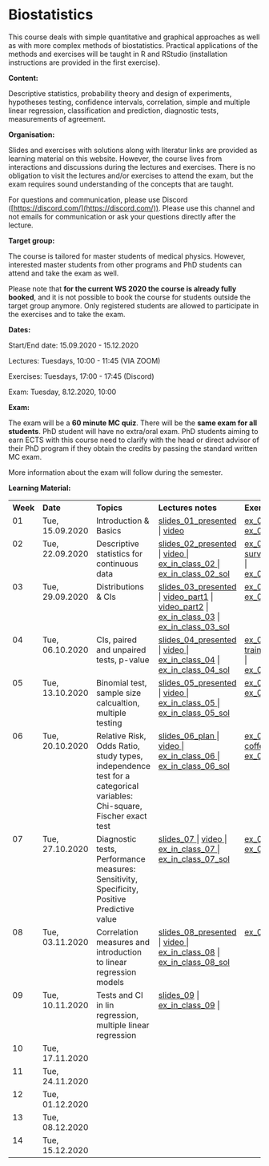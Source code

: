 

# Biostatistics 

This course deals with simple quantitative and graphical approaches as well as with more complex methods of biostatistics. Practical applications of the methods and exercises will be taught in R and RStudio (installation instructions are provided in the first exercise). 

**Content:** 

Descriptive statistics, probability theory and design of experiments, hypotheses testing, confidence intervals, correlation, simple and multiple linear regression, classification and prediction, diagnostic tests, measurements of agreement.

**Organisation:**

Slides and exercises with solutions along with literatur links are provided as learning material on this website. However, the course lives from interactions and discussions during the lectures and exercises. There is no obligation to visit the lectures and/or exercises to attend the exam, but the exam requires sound understanding of the concepts that are taught.

For questions and communication, please use Discord ([https://discord.com/](https://discord.com/)). Please use this channel and not emails for communication or ask your questions directly after the lecture.

**Target group:** 

The course is tailored for master students of medical physics. However, interested master students from other programs and PhD students can attend and take the exam as well.  

Please note that **for the current WS 2020 the course is already fully booked**, and it is not possible to book the course for students outside the target group anymore. Only registered students are allowed to participate in the exercises and to take the exam.  

**Dates:** 
<p> Start/End date: 15.09.2020 - 15.12.2020 </p> 
<p> Lectures: Tuesdays, 10:00 - 11:45 (VIA ZOOM) </p>
<p> Exercises: Tuesdays, 17:00 - 17:45 (Discord) </p>
<p> Exam: Tuesday, 8.12.2020, 10:00 </p>
 
**Exam:**
 
The exam will be a **60 minute MC quiz**. There will be the **same exam for all students**. PhD student will have no extra/oral exam. PhD students aiming to earn ECTS with this course need to clarify with the head or direct advisor of their PhD program if they obtain the credits by passing the standard written MC exam.

More information about the exam will follow during the semester.
<!--The Date will probably be mid/end of december (tba) . It is not open book, but you are allowed to use a 2 A4 summary (written on both sides, all together 4 pages). You will not be asked for proofs or R-Code, but you need to understand the concepts and be able to interpret presented analysis results or R-outputs. -->

<!-- To get a feeling for the type of exam you can check out a old exam, but please be aware that the covered topics did change since then and therefore you can not expect to get questions on exactly the same topics. All topics discussed in the lectures and the exercises can be adressed in the exam inclusively all discussed aspects of linear models. Here you find a <a href="https://github.com/bsick/Biostatistics-Fall-2018/tree/master/slides/test-exam-update.pdf">test-exam-updated</a> and the <a href="https://github.com/bsick/Biostatistics-Fall-2018/tree/master/slides/test-exam-solutions-update.pdf">test-exam-solution-updated</a>.  -->
  
  
**Learning Material:**

<!--  
!!!!!!!!!!!!!!!!!!!!!!!!!!!!!!!!!!!!!!!!!!!!!!!!!!!!!!
Note on table no empty lines / Bitte keine Leerzeilen 
Otherwise the rendering is broken
!!!!!!!!!!!!!!!!!!!!!!!!!!!!!!!!!!!!!!!!!!!!!!!!!!!!!!
-->

<table  class="zebra" width="width:100%">
  <tr>
      <th style="text-align: left;" width="%5">Week</th>
      <th style="text-align: left;" width="%5">Date</th>
      <th style="text-align: left;" width="%30">Topics</th>
      <th style="text-align: left;" width="%20">Lectures notes</th>
      <th style="text-align: left;" width="%20">Exercises</th>
      <th style="text-align: left;" width="%20">Literature</th>
  </tr>
  <!--  ------------------------------------- -->
  <!--  week 1 -->
  <!--  ------------------------------------- -->
  <tr>
    <!-- week  -->
    <td style="text-align: left;" valign="top">
      01
    </td>  
    <!-- Date -->
    <td style="text-align: left;" valign="top">
      Tue, 15.09.2020
    </td> 
    <!-- Topics -->
  	<td style="text-align: left;" valign="top"> 
      Introduction & Basics
     </td> 
     <!-- Lectures -->
  	<td style="text-align: left;" valign="top"> 
      <a href="https://github.com/bsick/Biostatistics/tree/master/slides/BS_slides_01_ presented.pdf"> slides_01_presented </a> |
      <a href="https://ethz.zoom.us/rec/share/eyBnKiBRt6WwtkUWh5F-NK0dJ78TJGEKKtqY6zq5YOL-Bbm4IQNQ581ysoAUs4FS.m9WwxowXQvqAG44K"> video </a>
     </td>  
    <!--  Exercises  -->
    <td style="text-align: left;" valign="top">
      <a href="https://github.com/bsick/Biostatistics/tree/master/exercises/exercise_01.pdf"> ex_01 </a> |
      <a href="https://github.com/bsick/Biostatistics/tree/master/exercises/exercise_01_solution.pdf"> ex_01_sol </a>
     </td>  
    <!--  Literature  -->
    <td style="text-align: left;" valign="top">
      <a href="https://github.com/bsick/Biostatistics-Fall-2018/tree/master/literature/HSAUR3_ch1_introduction_to_R.pdf"> HSAUR3_Ch01</a>
    </td>  
  </tr>
  <!--  ------------------------------------- -->
  <!--  Woche 2 -->
  <!--  ------------------------------------- -->
  <tr>
    <!-- week  -->
    <td style="text-align: left;" valign="top">
      02
    </td>  
    <!-- Date -->
    <td style="text-align: left;" valign="top">
      Tue, 22.09.2020
    </td>  
    <!-- Topics -->
  	<td style="text-align: left;" valign="top"> 
      Descriptive statistics for continuous data
    </td> 
    <!-- Lectures -->
  	<td style="text-align: left;" valign="top"> 
      <a href="https://github.com/bsick/Biostatistics/tree/master/slides/BS_slides_02_presented_s23.pdf"> slides_02_presented </a> |
      <a href="https://ethz.zoom.us/rec/share/CkbsHzW8io9N2Q5X3u_ZUzWrgIGMHRP0iA2AGqfn8-_Yemh8punmotr6lhvauyN-.C4hX5seg8eNuRdRW"> video </a> |
      <a href="https://github.com/bsick/Biostatistics/tree/master/in_class_exercises/in-class-exercise-week2.pdf"> ex_in_class_02 </a> |
      <a href="https://github.com/bsick/Biostatistics/tree/master/in_class_exercises/in-class-exercise-week2-solution.pdf"> ex_in_class_02_sol</a>
    </td>  
    <!--  Exercises  -->
    <td style="text-align: left;" valign="top">
      <a href="https://github.com/bsick/Biostatistics/tree/master/exercises/exercise_02.pdf"> ex_02 </a> | 
      <!-- <a href="https://github.com/bsick/Biostatistics/tree/master/data/survey.csv"> data_02_html </a> -->
      <!-- Go to dropbox and create a link for the file. Then change the last number in the link from 0 to 1. Then the file is directly downloaded when clicking on it -->
      <a href="https://www.dropbox.com/s/t1wmiyszxsjt6tb/survey.csv?dl=1"> survey.csv </a> | 
      <a href="https://github.com/bsick/Biostatistics/tree/master/exercises/exercise_02_solution.pdf"> ex_02_sol</a>
     </td>  
    <!--  Literature  -->
    <td style="text-align: left;" valign="top">
      <a href="https://github.com/bsick/Biostatistics/tree/master/literature/HSAUR3_ch2_graphical_display.pdf"> HSAUR3_Ch02</a>
    </td>  
  </tr>
  <!--  ------------------------------------- -->
  <!--  Woche 3 -->
  <!--  ------------------------------------- -->
  <tr>
    <!-- week  -->
    <td style="text-align: left;" valign="top">
      03
     </td>  
    <!-- Date -->
    <td style="text-align: left;" valign="top">
      Tue, 29.09.2020
    </td>  
    <!-- Topics -->
  	<td style="text-align: left;" valign="top"> 
      Distributions & CIs
     </td> 
     <!-- Lectures -->
  	<td style="text-align: left;" valign="top"> 
      <a href="https://github.com/bsick/Biostatistics/tree/master/slides/BS_slides_03_presented.pdf"> slides_03_presented</a> |
      <a href="https://ethz.zoom.us/rec/play/uqVm-xXgU9t9rtooch-_6Ief4a1VdPniLZ9El7uc0lEonfFzAVomSykftW88BxSPHbKwgo69yFsd1s93.ii8gYD-17YmvRhGh?continueMode=true&_x_zm_rtaid=VLP89g5DQr65mvo8L_lI2A.1601384050907.51c838ebd976e10c6179cfdaf68085a9&_x_zm_rhtaid=772"> video_part1</a> |
      <a href="https://www.dropbox.com/sh/coqiokz68cqy3a5/AADVuL5a9lJhIvPdhScRJH4wa?dl=1"> video_part2</a> |
      <a href="https://github.com/bsick/Biostatistics/tree/master/in_class_exercises/in-class-ex3-model-choice-CI.pdf"> ex_in_class_03</a> |
      <a href="https://github.com/bsick/Biostatistics/tree/master/in_class_exercises/in-class-ex3-model-choice-CI-solution.pdf"> ex_in_class_03_sol </a>
    </td>  
    <!--  Exercises  -->
    <td style="text-align: left;" valign="top">
      <a href="https://github.com/bsick/Biostatistics/tree/master/exercises/exercise_03.pdf"> ex_03 </a> |
      <a href="https://github.com/bsick/Biostatistics/tree/master/exercises/exercise_03_solution.pdf"> ex_03_sol </a>
    </td>  
    <!--  Literature  -->
    <td style="text-align: left;" valign="top">
      <a href="https://github.com/bsick/Biostatistics/tree/master/literature/IPSUR-vignette-distributions-week3.pdf"> IPSUR-distributions</a>
    </td>  
  </tr>
  <!--  ------------------------------------- -->
  <!--  Woche 4 -->
  <!--  ------------------------------------- -->
  <tr>
    <!-- week  -->
    <td style="text-align: left;" valign="top">
      04
    </td>  
    <!-- Date -->
    <td style="text-align: left;" valign="top">
      Tue, 06.10.2020
    </td>  
    <!-- Topics -->
  	<td style="text-align: left;" valign="top"> 
      CIs, paired and unpaired tests, p-value
    </td> 
    <!-- Lectures -->
  	<td style="text-align: left;" valign="top"> 
      <a href="https://github.com/bsick/Biostatistics/tree/master/slides/BS_slides_04_presented.pdf"> slides_04_presented </a> |
      <a href="https://ethz.zoom.us/rec/share/S6MR5JuJjybOfTNAmUCqoxE0gkxSzDlVtGe6KRKhDiLscaf7bsKVQkUITTiqSi_F.X0S5cJxdOWDbcjPG "> video </a> |
      <a href="https://github.com/bsick/Biostatistics/tree/master/in_class_exercises/in-class-ex04.pdf"> ex_in_class_04</a> |
      <a href="https://github.com/bsick/Biostatistics/tree/master/in_class_exercises/in-class-ex04-solution.pdf"> ex_in_class_04_sol </a> 
    </td> 
    <!--  Exercises  -->
    <td style="text-align: left;" valign="top">
      <a href="https://github.com/bsick/Biostatistics/tree/master/exercises/exercise_04.pdf"> ex_04 </a> | 
      <a href="https://www.dropbox.com/s/rapl91igu92mqh4/training.txt?dl=1"> training.txt </a> |
      <a href="https://github.com/bsick/Biostatistics/tree/master/exercises/exercise_04_solution.pdf"> ex_04_sol </a> 
    </td>  
    <!--  Literature  -->
    <td style="text-align: left;" valign="top">
      <a href="https://github.com/bsick/Biostatistics/tree/master/literature/HSAUR3_ch4_simple_inference.pdf"> HSAUR3_Ch04 </a>
    </td>  
  </tr>
  <!--  ------------------------------------- -->
  <!--  Woche 5 -->
  <!--  ------------------------------------- -->
  <tr>
    <!-- week  -->
    <td style="text-align: left;" valign="top">
      05
    </td>  
    <!-- Date -->
    <td style="text-align: left;" valign="top">
      Tue, 13.10.2020
    </td>  
    <!-- Topics -->
  	<td style="text-align: left;" valign="top"> 
      Binomial test, sample size calcualtion, multiple testing      
    </td> 
    <!-- Lectures -->
  	<td style="text-align: left;" valign="top"> 
      <a href="https://github.com/bsick/Biostatistics/tree/master/slides/BS_slides_05_plan.pdf"> slides_05_presented </a> |
      <a href="https://ethz.zoom.us/rec/share/UZFTpmb0ZkR0DnreAcvJnygfgpBoGCjgrodzXGjAPg5nh-lH8RZz5E3AjPc21g8O.kM1Fu7A22vR7L4m4"> video </a> |
      <a href="https://github.com/bsick/Biostatistics/tree/master/in_class_exercises/in-class-ex5-p-value-distribution.pdf"> ex_in_class_05 </a> |
      <a href="https://github.com/bsick/Biostatistics/tree/master/in_class_exercises/in-class-ex5-p-value-distribution-solution.pdf"> ex_in_class_05_sol </a>
    </td>  
    <!--  Exercises  -->
    <td style="text-align: left;" valign="top">
      <a href="https://github.com/bsick/Biostatistics/tree/master/exercises/exercise_05.pdf"> ex_05 </a> |
      <a href="https://github.com/bsick/Biostatistics/tree/master/exercises/exercise_05_solution.pdf"> ex_05_sol </a> 
    </td>  
    <!--  Literature  -->
    <td style="text-align: left;" valign="top">
      s. last week
    </td>  
  </tr>
  <!--  ------------------------------------- -->
  <!--  Woche 6 -->
  <!--  ------------------------------------- -->
  <tr>
    <!-- week  -->
    <td style="text-align: left;" valign="top">
      06
    </td>  
    <!-- Date -->
    <td style="text-align: left;" valign="top">
      Tue, 20.10.2020
    </td>  
    <!-- Topics -->
  	<td style="text-align: left;" valign="top"> 
      Relative Risk, Odds Ratio, study types, independence test for a categorical variables: Chi-square, Fischer exact test 
    </td>  
    <!-- Lectures -->
  	<td style="text-align: left;" valign="top"> 
       <a href="https://github.com/bsick/Biostatistics/tree/master/slides/BS_slides_06_plan.pdf"> slides_06_plan </a> |
      <a href="https://ethz.zoom.us/rec/share/WUpgcgHexitcuSq3LKyC7mQpV19JFWZqSEm3AHV_wJr0KBVUGyiQ5YYGextM-LuT.a8QzYVaFT4ARs11S"> video </a> |
      <a href="https://github.com/bsick/Biostatistics/tree/master/in_class_exercises/in-class-ex6-study-types-RR.pdf"> ex_in_class_06 </a> |
      <a href="https://github.com/bsick/Biostatistics/tree/master/in_class_exercises/in-class-ex6-study-types-RR-solution.pdf"> ex_in_class_06_sol </a> 
    </td>  
    <!--  Exercises  -->
    <td style="text-align: left;" valign="top">
      <a href="https://github.com/bsick/Biostatistics/tree/master/exercises/exercise_06.pdf"> ex_06 </a> |
      <a href="https://www.dropbox.com/s/70tpphnvzdmhphf/coffee.csv?dl=1"> coffee.csv </a> 
      <a href="https://github.com/bsick/Biostatistics/tree/master/exercises/exercise_06_solution.pdf"> ex_06_sol </a>
    </td>  
    <!--  Literature  -->
    <td style="text-align: left;" valign="top">
      s. last week
    </td>  
  </tr>
  <!--  ------------------------------------- -->
  <!--  Woche 7 -->
  <!--  ------------------------------------- -->
  <tr>
    <!-- week  -->
    <td style="text-align: left;" valign="top">
      07
    </td>  
    <!-- Date -->
    <td style="text-align: left;" valign="top">
      Tue, 27.10.2020
    </td>  
    <!-- Topics -->
  	<td style="text-align: left;" valign="top"> 
      Diagnostic tests, Performance measures: Sensitivity, Specificity, Positive Predictive value 
    </td>                                 
    <!-- Lectures -->
  	<td style="text-align: left;" valign="top"> 
       <a href="https://github.com/bsick/Biostatistics/tree/master/slides/BS_slides_07.pdf">slides_07 </a> |
    <a href="https://ethz.zoom.us/rec/share/s3QI2n7jR3fkKDDtGvXc1gd7976b8nwYElOy7qsRHK-gs9HDN6ZmszEkdwH-OiFA.NsqWrGKF_si1toE-"> video </a> | 
      <a href="https://github.com/bsick/Biostatistics/tree/master/in_class_exercises/in-class-ex07_ROC.pdf"> ex_in_class_07 </a> |
     <a href="https://github.com/bsick/Biostatistics-Fall-2018/tree/master/in_class_exercises/in-class-ex07_ROC-solution.pdf"> ex_in_class_07_sol </a>
    </td>  
    <!--  Exercises  -->
    <td style="text-align: left;" valign="top"> 
      <a href="https://github.com/bsick/Biostatistics/tree/master/exercises/exercise_07.pdf"> ex_07 </a> 
      <a href="https://github.com/bsick/Biostatistics/tree/master/exercises/exercise_07_solution.pdf"> ex_07_sol </a> 
    </td>  
    <!--  Literature  -->
    <td style="text-align: left;" valign="top">
      <!-- <a href="https://github.com/bsick/Biostatistics/tree/master/literature/statistics.notes.diagnostic.tests.pdf"> statistics.notes.diagnostic.tests </a> -->
    </td>
  </tr>
  <!--  ------------------------------------- -->
  <!--  Woche 8 -->
  <!--  ------------------------------------- -->
  <tr>
    <!-- week  -->
    <td style="text-align: left;" valign="top">
      08
    </td>  
    <!-- Date -->
    <td style="text-align: left;" valign="top">
      Tue, 03.11.2020
    </td>  
    <!-- Topics -->
  	<td style="text-align: left;" valign="top"> 
      Correlation measures and introduction to linear regression models
    </td>  
    <!-- Lectures -->
  	<td style="text-align: left;" valign="top"> 
       <a href="https://github.com/bsick/Biostatistics/tree/master/slides/BS_slides_08_presented.pdf"> slides_08_presented </a> |
    <a href="https://ethz.zoom.us/rec/share/et-3ybUK_eVAlNPW_AC4pc_20hqnelR39G1RKkTWn6yg2iwajFYCqz-8mj2-fIZS.vqJssR3g_VUKE5YR"> video </a> |
      <a href="https://github.com/bsick/Biostatistics/tree/master/in_class_exercises/in-class-ex08_corr_linReg.pdf"> ex_in_class_08</a> |
      <a href="https://github.com/bsick/Biostatistics/tree/master/in_class_exercises/in-class-ex08_corr_linReg_solution.pdf"> ex_in_class_08_sol </a>
    </td>  
    <!--  Exercises  --> 
    <td style="text-align: left;" valign="top">
       <a href="https://github.com/bsick/Biostatistics/tree/master/exercises/exercise08.pdf"> ex_08 </a> |
    <!-- <a href="https://github.com/bsick/Biostatistics/tree/master/exercises/exercise_08_solution.pdf"> ex_08_sol </a>  -->
    </td>  
    <!--  Literature  -->
    <td style="text-align: left;" valign="top">
       <a href="https://github.com/bsick/Biostatistics/tree/master/literature/HSAUS3_ch6_linear_regression.pdf"> HSAUR3_Ch06 </a> 
    </td>
  </tr>  
  <!--  ------------------------------------- -->
  <!--  Woche 9 -->
  <!--  ------------------------------------- -->
  <tr>
    <!-- week  -->
    <td style="text-align: left;" valign="top">
      09
    </td>  
    <!-- Date -->
    <td style="text-align: left;" valign="top">
      Tue, 10.11.2020
    </td>  
    <!-- Topics -->
  	<td style="text-align: left;" valign="top"> 
     Tests and CI in lin regression, multiple linear regression
    </td>  
    <!-- Lectures -->
  	<td style="text-align: left;" valign="top"> 
       <a href="https://github.com/bsick/Biostatistics/tree/master/slides/BS_slides_09.pdf"> slides_09</a> |
      <a href="https://github.com/bsick/Biostatistics/tree/master/in_class_exercises/in-class-ex9-linReg.pdf"> ex_in_class_09</a> |
      <!-- <a href="https://github.com/bsick/Biostatistics/tree/master/in_class_exercises/in-class-ex9-linReg-solution.pdf"> ex_in_class_09_sol </a> -->
    </td>  
    <!--  Exercises  -->
    <td style="text-align: left;" valign="top">
      <!-- <a href="https://github.com/bsick/Biostatistics/tree/master/exercises/exercise_09.pdf"> ex_09 </a> |
      <a href="https://github.com/bsick/Biostatistics/tree/master/data/catheter.rda"> data_09_html </a> |
      <a href="https://www.dropbox.com/s/yb46pqxdf0q16nq/catheter.rda?dl=1"> data_09_rda </a> |
      <a href="https://github.com/bsick/Biostatistics/tree/master/exercises/exercise_09_solution.pdf"> ex_09_sol </a> -->
    </td>  
    <!--  Literature  -->
    <td style="text-align: left;" valign="top">
       s. last week 
    </td>  
  </tr>
  <!--  ------------------------------------- -->
  <!--  Woche 10 -->
  <!--  ------------------------------------- -->
  <tr>
    <!-- week  -->
    <td style="text-align: left;" valign="top">
      10
    </td>  
    <!-- Date -->
    <td style="text-align: left;" valign="top">
      Tue, 17.11.2020
    </td>  
    <!-- Topics -->
    <td style="text-align: left;" valign="top"> 
      <!-- Correlation, OLS estimates for coefficients in linear regression, model selection with warnings, Anova -->
    </td>       
    <!-- Lectures -->
    <td style="text-align: left;" valign="top"> 
      <!-- <a href="https://github.com/bsick/Biostatistics/tree/master/slides/BS_slides_10_presented.pdf">slides_10_presented</a> |
      <a href="https://github.com/bsick/Biostatistics/tree/master/in_class_exercises/in-class-ex10-correlation.pdf"> ex_in_class_10</a> |
      <a href="https://github.com/bsick/Biostatistics/tree/master/in_class_exercises/in-class-ex10-correlation-solution.pdf"> ex_in_class_10_sol </a> -->
    </td>  
    <!--  Exercises  -->
    <td style="text-align: left;" valign="top">
      <!-- <a href="https://github.com/bsick/Biostatistics/tree/master/exercises/exercise_10.pdf"> ex_10 </a> |
      <a href="https://www.dropbox.com/s/0idkyx2sv5zss2q/abuse.csv?dl=1"> abuse.csv </a> |
      <a href="https://www.dropbox.com/s/kudy1l0kl0njs9z/mortality.csv?dl=1"> mortality.csv </a> |
      <a href="https://github.com/bsick/Biostatistics/tree/master/exercises/exercise_10_solution.pdf"> ex_10_sol </a> -->
    </td>  
    <!--  Literature  -->
    <td style="text-align: left;" valign="top">
      <!-- see last week -->
    </td>  
  </tr>
  <!--  ------------------------------------- -->
  <!--  Woche 11 -->
  <!--  ------------------------------------- -->
  <tr>
    <!-- week  -->
    <td style="text-align: left;" valign="top">
      11
    </td>  
    <!-- Date -->
    <td style="text-align: left;" valign="top">
      Tue, 24.11.2020
    </td>  
    <!-- Topics -->
    <td style="text-align: left;" valign="top"> 
      <!-- Regression models for prediction, Coefficient shrinkage via Ridge Regression or Lasso, Regression to the mean -->
    </td> 
    <!-- Lectures -->
    <td style="text-align: left;" valign="top"> 
      <!-- <a href="https://github.com/bsick/Biostatistics/tree/master/slides/BS_slides_11_presented.pdf"> slides_11_presented</a> |
      <a href="https://github.com/bsick/Biostatistics/tree/master/in_class_exercises/in-class-ex11-prediction-models.pdf"> ex_in_class_11</a> |
      <a href="https://github.com/bsick/Biostatistics/tree/master/in_class_exercises/in-class-ex11-prediction-models-solution.pdf"> ex_in_class_11_sol </a> -->
    </td>  
    <!--  Exercises  -->
    <td style="text-align: left;" valign="top">
      <!-- <a href="https://github.com/bsick/Biostatistics/tree/master/exercises/exercise_11.pdf"> ex_11 </a> |
      <a href="https://github.com/bsick/Biostatistics/tree/master/exercises/exercise_11_solution.pdf"> ex_11_sol </a> -->
    </td>  
    <!--  Literature  -->
    <td style="text-align: left;" valign="top">
      <!-- <a href="https://github.com/bsick/Biostatistics/tree/master/literature/HSAUR3_ch7_logistic_regression_glm.pdf"> HSAUR3_chapter07</a> 
      <a href="https://github.com/bsick/Biostatistics/tree/master/in_class_exercises/Senn2009.3.things.to.know.pdf"> Senn2009.3.things.to.know</a> -->
    </td> 
  </tr>  
  <!--  ------------------------------------- -->
  <!--  Woche 12 -->
  <!--  ------------------------------------- -->
  <tr>
    <!-- week  -->
    <td style="text-align: left;" valign="top">
      12
    </td>  
    <!-- Date -->
    <td style="text-align: left;" valign="top">
      Tue, 01.12.2020
    </td>  
    <!-- Topics -->
  	<td style="text-align: left;" valign="top"> 
      <!-- Wrapping up regression, ANOVA-->
    </td>  
    <!-- Lectures -->
  	<td style="text-align: left;" valign="top"> 
      <!-- <a href="https://github.com/bsick/Biostatistics/tree/master/slides/BS_slides_12_presented.pdf"> slides_12_presented</a> | 
      <a href="https://github.com/bsick/Biostatistics/tree/master/in_class_exercises/in-class-ex12-multiple-linReg.pdf"> ex_in_class_12 </a> |
      <a href="https://github.com/bsick/Biostatistics/tree/master/in_class_exercises/in-class-ex12-multiple-linReg-solution.pdf"> ex_in_class_12_sol </a> -->
    </td>  
    <!--  Exercises  -->
    <td style="text-align: left;" valign="top">
      <!-- <a href="https://github.com/bsick/Biostatistics/tree/master/slides/test-exam-update.pdf"> test_exam_updated </a> |
      <a href="https://github.com/bsick/Biostatistics/tree/master/slides/test-exam-solutions-update.pdf"> test_exam_solution_updated </a> -->
    </td>  
    <!--  Literature  -->
    <td style="text-align: left;" valign="top">
      <!-- <a href="https://github.com/bsick/Biostatistics/tree/master/literature/HSAUR3_ch9_tree_modes.pdf"> HSAUR3_chapter09</a> -->
    </td>  
  </tr>
  <!--  ------------------------------------- -->
  <!--  Woche 13 -->
  <!--  ------------------------------------- -->
  <tr>
    <!-- week  -->
    <td style="text-align: left;" valign="top">
      13
    </td>  
    <!-- Date -->
    <td style="text-align: left;" valign="top">
      Tue, 08.12.2020
    </td>  
    <!-- Topics -->
  	<td style="text-align: left;" valign="top"> 
      <!-- Exam, 10-12am, HG E 3  -->
    </td>  
    <!-- Lectures -->
  	<td style="text-align: left;" valign="top"> 
      <!-- -  -->
    </td>  
    <!--  Exercises  -->
    <td style="text-align: left;" valign="top">
      <!-- - -->
    </td>  
    <!--  Literature  -->
    <td style="text-align: left;" valign="top">
      <!-- - -->
     </td> 
  </tr>  
  <!--  ------------------------------------- -->
  <!--  Woche 14 -->
  <!--  ------------------------------------- -->
  <tr>
    <!-- week  -->
    <td style="text-align: left;" valign="top">
      14
    </td>  
    <!-- Date -->
    <td style="text-align: left;" valign="top">
      Tue, 15.12.2020
    </td>  
    <!-- Topics -->
  	<td style="text-align: left;" valign="top"> 
      <!-- Tree models for regression and classification, Random Forest --> 
    </td>  
    <!-- Lectures -->
  	<td style="text-align: left;" valign="top"> 
      <!-- <a href="https://github.com/bsick/Biostatistics/tree/master/slides/BS_slides_14_presented.pdf"> slides_14_presented </a> |
      <a href="https://github.com/bsick/Biostatistics/tree/master/in_class_exercises/in-class-ex14-trees.pdf"> ex_in_class_14 </a> |
      <a href="https://github.com/bsick/Biostatistics/tree/master/in_class_exercises/in-class-ex14-trees-solution.pdf"> ex_in_class_14_sol </a> --> 
    </td>  
    <!--  Exercises  -->
    <td style="text-align: left;" valign="top">
      <!-- - -->
    </td>  
    <!--  Literature  -->
    <td style="text-align: left;" valign="top">
      <!-- <a href="https://github.com/bsick/Biostatistics-Fall-2018/tree/master/literature/HSAUR3_ch11_survival_analysis.pdf"> HSAUR3_Ch11 </a> -->
    </td>  
  </tr>

